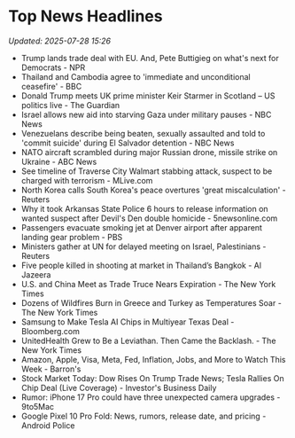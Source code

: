 # Top News Headlines

_Updated: 2025-07-28 15:26_

- Trump lands trade deal with EU. And, Pete Buttigieg on what's next for Democrats - NPR
- Thailand and Cambodia agree to 'immediate and unconditional ceasefire' - BBC
- Donald Trump meets UK prime minister Keir Starmer in Scotland – US politics live - The Guardian
- Israel allows new aid into starving Gaza under military pauses - NBC News
- Venezuelans describe being beaten, sexually assaulted and told to 'commit suicide' during El Salvador detention - NBC News
- NATO aircraft scrambled during major Russian drone, missile strike on Ukraine - ABC News
- See timeline of Traverse City Walmart stabbing attack, suspect to be charged with terrorism - MLive.com
- North Korea calls South Korea's peace overtures 'great miscalculation' - Reuters
- Why it took Arkansas State Police 6 hours to release information on wanted suspect after Devil's Den double homicide - 5newsonline.com
- Passengers evacuate smoking jet at Denver airport after apparent landing gear problem - PBS
- Ministers gather at UN for delayed meeting on Israel, Palestinians - Reuters
- Five people killed in shooting at market in Thailand’s Bangkok - Al Jazeera
- U.S. and China Meet as Trade Truce Nears Expiration - The New York Times
- Dozens of Wildfires Burn in Greece and Turkey as Temperatures Soar - The New York Times
- Samsung to Make Tesla AI Chips in Multiyear Texas Deal - Bloomberg.com
- UnitedHealth Grew to Be a Leviathan. Then Came the Backlash. - The New York Times
- Amazon, Apple, Visa, Meta, Fed, Inflation, Jobs, and More to Watch This Week - Barron's
- Stock Market Today: Dow Rises On Trump Trade News; Tesla Rallies On Chip Deal (Live Coverage) - Investor's Business Daily
- Rumor: iPhone 17 Pro could have three unexpected camera upgrades - 9to5Mac
- Google Pixel 10 Pro Fold: News, rumors, release date, and pricing - Android Police